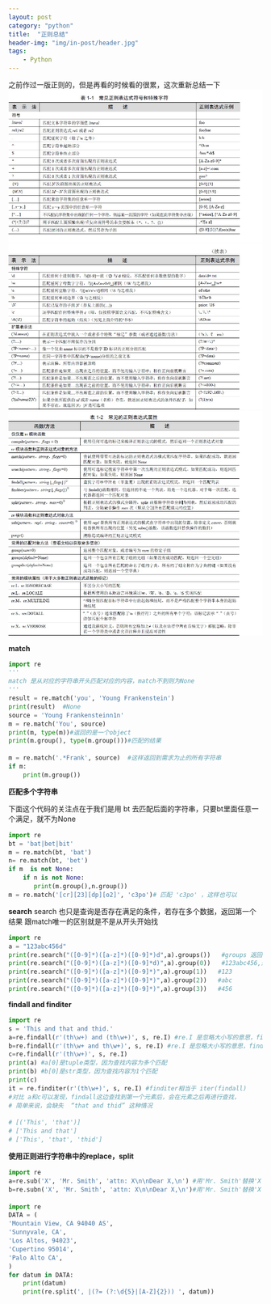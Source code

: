 ```yaml
---
layout: post
category: "python"
title:  "正则总结"
header-img: "img/in-post/header.jpg"
tags:
    - Python
---
```


之前作过一版正则的，但是再看的时候看的很累，这次重新总结一下
![img](/img/in-post/re/1.jpg)
![img](/img/in-post/re/2.jpg)
![img](/img/in-post/re/3.jpg)

**match**
```python
import re
'''
match 是从对应的字符串开头匹配对应的内容，match不到则为None
'''
result = re.match('you', 'Young Frankenstein')
print(result)  #None
source = 'Young Frankensteinn1n'
m = re.match('You', source)
print(m, type(m))#返回的是一个object
print(m.group(), type(m.group()))#匹配的结果

m = re.match('.*Frank', source)  #这样返回到需求为止的所有字符串
if m:
    print(m.group())
```
**匹配多个字符串**

下面这个代码的关注点在于我们是用 bt 去匹配后面的字符串，只要bt里面任意一个满足，就不为None

```python
import re
bt = 'bat|bet|bit'
m = re.match(bt, 'bat')
n= re.match(bt, 'bet')
if m  is not None:
    if n is not None:
       print(m.group(),n.group())
m = re.match('[cr][23][dp][o2]', 'c3po')# 匹配 'c3po' ，这样也可以
```

**search**
search 也只是查询是否存在满足的条件，若存在多个数据，返回第一个结果
跟match唯一的区别就是不是从开头开始找
```python
import re
a = "123abc456d"
print(re.search("([0-9]*)([a-z]*)([0-9]*)d",a).groups())   #groups 返回的是一个元祖，由除了group（0）之外的元素组成
print(re.search("([0-9]*)([a-z]*)([0-9]*d)",a).group(0))   #123abc456,返回整体，相当于group()
print(re.search("([0-9]*)([a-z]*)([0-9]*)",a).group(1))   #123
print(re.search("([0-9]*)([a-z]*)([0-9]*)",a).group(2))   #abc
print(re.search("([0-9]*)([a-z]*)([0-9]*)",a).group(3))   #456
```

**findall and  finditer**
```python
import re
s = 'This and that and thid.'
a=re.findall(r'(th\w+) and (th\w+)', s, re.I) #re.I 是忽略大小写的意思，findall()总是返回一个列表
b=re.findall(r'(th\w+ and th\w+)', s, re.I) #re.I 是忽略大小写的意思，findall()总是返回一个列表
c=re.findall(r'(th\w+)', s, re.I)
print(a) #a[0]是tuple类型，因为查找内容为多个匹配
print(b) #b[0]是str类型，因为查找内容为1个匹配
print(c)
it = re.finditer(r'(th\w+)', s, re.I) #finditer相当于 iter(findall)
#对比 a和c可以发现，findall这边查找到第一个元素后，会在元素之后再进行查找，
# 简单来说，会缺失  “that and thid” 这种情况

# [('This', 'that')]
# ['This and that']
# ['This', 'that', 'thid']
```
**使用正则进行字符串中的replace，split**
```python
import re
a=re.sub('X', 'Mr. Smith', 'attn: X\n\nDear X,\n') #用'Mr. Smith'替换'X'，返回str类型
b=re.subn('X', 'Mr. Smith', 'attn: X\n\nDear X,\n')#用'Mr. Smith'替换'X'，并计算替换次数，返回tuple类型

import re
DATA = (
'Mountain View, CA 94040 AS',
'Sunnyvale, CA',
'Los Altos, 94023',
'Cupertino 95014',
'Palo Alto CA',
)
for datum in DATA:
    print(datum)
    print(re.split(', |(?= (?:\d{5}|[A-Z]{2})) ', datum))
```